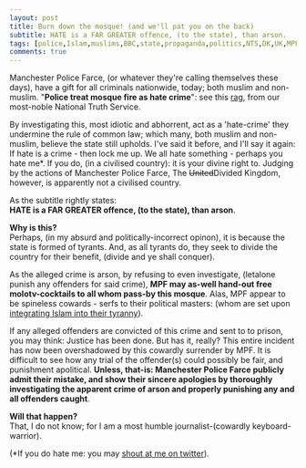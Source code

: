```yaml
---
layout: post
title: Burn down the mosque! (and we'll pat you on the back)
subtitle: HATE is a FAR GREATER offence, (to the state), than arson.
tags: [police,Islam,muslims,BBC,state,propaganda,politics,NTS,DK,UK,MPF]
comments: true
---
```


Manchester Police Farce, (or whatever they're calling themselves these days), have a gift for all criminals nationwide, today; both muslim and non-muslim. "**Police treat mosque fire as hate crime**": see this [rag](https://www.bbc.co.uk/news/uk-england-manchester-58528886), from our most-noble National Truth Service.  

By investigating this, most idiotic and abhorrent, act as a 'hate-crime' they undermine the rule of common law; which many, both muslim and non-muslim, believe the state still upholds. I've said it before, and I'll say it again: If hate is a crime - then lock me up. We all hate something - perhaps you hate me*. If you do, (in a civilised country): it is your divine right to. Judging by the actions of Manchester Police Farce, The <s>United</s>Divided Kingdom, however, is apparently not a civilised country.  


As the subtitle rightly states:  
**HATE is a FAR GREATER offence, (to the state), than arson**.  

**Why is this?**  
Perhaps, (in my absurd and politically-incorrect opinon), it is because the state is formed of tyrants. 
And, as all tyrants do, they seek to divide the country for their benefit, (divide and ye shall conquer).  

As the alleged crime is arson, by refusing to even investigate, (letalone punish any offenders for said crime), **MPF may as-well hand-out free molotv-cocktails to all whom pass-by this mosque**. Alas, MPF appear to be spineless cowards - serfs to their political masters: (whom are set upon [integrating Islam into their tyranny](https://remember-blog.com/2021/03/10/the-rise-of-the-muslims-the-death-of-islam/)).  

If any alleged offenders are convicted of this crime and sent to to prison, you may think: Justice has been done. 
But has it, really? 
This entire incident has now been overshadowed by this cowardly surrender by MPF. 
It is difficult to see how any trial of the offender(s) could possibly be fair, and punishment apolitical. 
**Unless, that-is: Manchester Police Farce publicly admit their mistake, and show their sincere apologies by thoroughly investigating the apparent crime of arson and properly punishing any and all offenders caught**.  

**Will that happen?**  
That, I do not know; for I am a most humble journalist-(cowardly keyboard-warrior).

(*If you do hate me: you may [shout at me on twitter](https://twitter.com/rootNoob_)).
